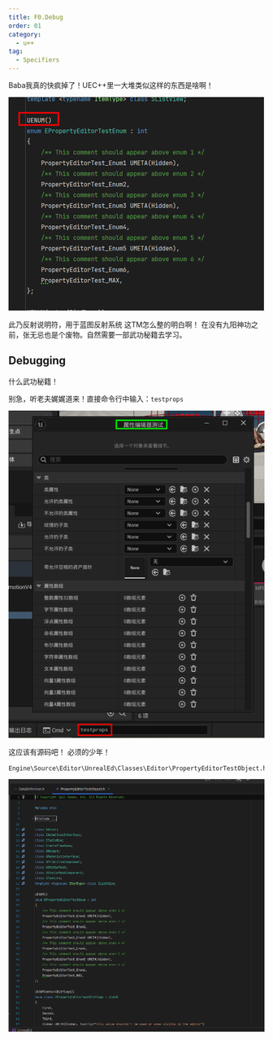 ```yaml
---
title: F0.Debug
order: 01
category:
  - u++
tag:
  - Specifiers
---
```


<chatmessage avatar="../../assets/emoji/bqb (4).png" :avatarWidth="45">
Baba我真的快疯掉了！UEC++里一大堆类似这样的东西是啥啊！
</chatmessage>

![](..%2Fassets%2FUPROPERTY001.png)

<chatmessage avatar="../../assets/emoji/new5.png" :avatarWidth="40" alignLeft>
此乃反射说明符，用于蓝图反射系统
</chatmessage>

<chatmessage avatar="../../assets/emoji/hx.png" :avatarWidth="45">
这TM怎么整的明白啊！
</chatmessage>

<chatmessage avatar="../../assets/emoji/new5.png" :avatarWidth="40" alignLeft>
在没有九阳神功之前，张无忌也是个废物。自然需要一部武功秘籍去学习。
</chatmessage>

## Debugging

<chatmessage avatar="../../assets/emoji/new1.png" :avatarWidth="40" >
什么武功秘籍！
</chatmessage>

<chatmessage avatar="../../assets/emoji/new5.png" :avatarWidth="40" alignLeft>

别急，听老夫娓娓道来！直接命令行中输入：`testprops`

</chatmessage>

![](..%2Fassets%2FPropertyEditorTestObject.png)

<chatmessage avatar="../../assets/emoji/new1.png" :avatarWidth="40" >
这应该有源码吧！
</chatmessage>

<chatmessage avatar="../../assets/emoji/new5.png" :avatarWidth="40" alignLeft>
必须的少年！
</chatmessage>

```text
Engine\Source\Editor\UnrealEd\Classes\Editor\PropertyEditorTestObject.h
```

![](..%2Fassets%2FPropertyEditorTestObject1.png)